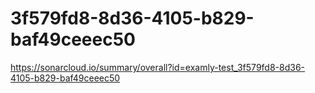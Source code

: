 # 3f579fd8-8d36-4105-b829-baf49ceeec50
https://sonarcloud.io/summary/overall?id=examly-test_3f579fd8-8d36-4105-b829-baf49ceeec50
